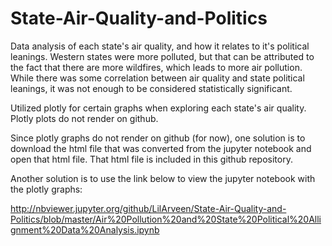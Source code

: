 # State-Air-Quality-and-Politics

Data analysis of each state's air quality, and how it relates to it's political leanings. Western states were more polluted, but that can be attributed to the fact that there are more wildfires, which leads to more air pollution.
While there was some correlation between air quality and state political leanings, it was not enough to be considered statistically significant.

Utilized plotly for certain graphs when exploring each state's air quality. Plotly plots do not render on github. 

Since plotly graphs do not render on github (for now), one solution is to download the html file that was converted from the jupyter notebook and open that html file. That html file is included in this github repository.

Another solution is to use the link below to view the jupyter notebook with the plotly graphs:

http://nbviewer.jupyter.org/github/LilArveen/State-Air-Quality-and-Politics/blob/master/Air%20Pollution%20and%20State%20Political%20Allignment%20Data%20Analysis.ipynb
